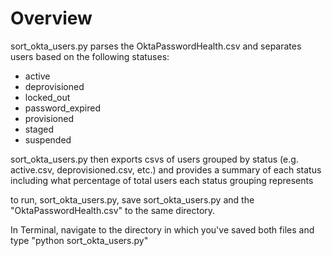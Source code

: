 # Overview

sort_okta_users.py parses the OktaPasswordHealth.csv and separates users based on the following statuses:

- active
- deprovisioned 
- locked_out 
- password_expired
- provisioned
- staged
- suspended

sort_okta_users.py then exports csvs of users grouped by status (e.g. active.csv, deprovisioned.csv, etc.) and provides a summary of each status including what percentage of total users each status grouping represents

to run, sort_okta_users.py, save sort_okta_users.py and the "OktaPasswordHealth.csv" to the same directory.

In Terminal, navigate to the directory in which you've saved both files and type "python sort_okta_users.py"
